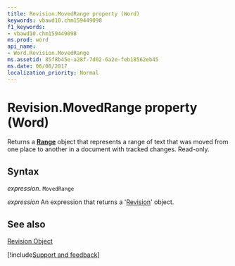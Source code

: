 ```yaml
---
title: Revision.MovedRange property (Word)
keywords: vbawd10.chm159449098
f1_keywords:
- vbawd10.chm159449098
ms.prod: word
api_name:
- Word.Revision.MovedRange
ms.assetid: 85f8b45e-a28f-7d02-6a2e-feb18562eb45
ms.date: 06/08/2017
localization_priority: Normal
---
```



# Revision.MovedRange property (Word)

Returns a  **[Range](Word.Range.md)** object that represents a range of text that was moved from one place to another in a document with tracked changes. Read-only.


## Syntax

_expression_. `MovedRange`

 _expression_ An expression that returns a '[Revision](Word.Revision.md)' object.


## See also


[Revision Object](Word.Revision.md)

[!include[Support and feedback](~/includes/feedback-boilerplate.md)]